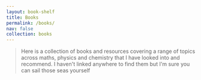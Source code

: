 ```yaml
---
layout: book-shelf
title: Books
permalink: /books/
nav: false
collection: books
---
```


> Here is a collection of books and resources covering a range of topics across maths, physics and chemistry that I have looked into and recommend. I haven't linked anywhere to find them but I'm sure you can sail those seas yourself
>



